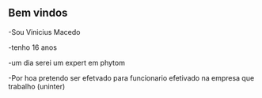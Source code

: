 ## Bem vindos ##
-Sou Vinicius Macedo

-tenho 16 anos

-um dia serei um expert em phytom

-Por hoa pretendo ser efetvado para funcionario efetivado na empresa que trabalho (uninter)







